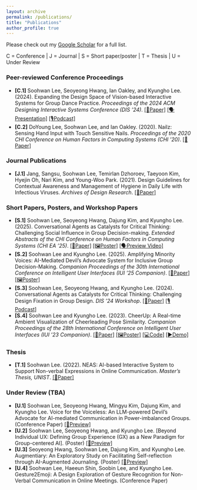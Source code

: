 ```yaml
---
layout: archive
permalink: /publications/
title: "Publications"
author_profile: true
---
```

Please check out my [Google Scholar](https://scholar.google.com/citations?user=_iYMyRcAAAAJ&hl=en&oi=ao) for a full list.

C = Conference | J = Journal | S = Short paper/poster | T = Thesis | U = Under Review

### Peer-reviewed Conference Proceedings
- **[C.1]** Soohwan Lee, Seoyeong Hwang, Ian Oakley, and Kyungho Lee. (2024). Expanding the Design Space of Vision-based Interactive Systems for Group Dance Practice. *Proceedings of the 2024 ACM Designing Interactive Systems Conference (DIS ’24)*.
[[📄Paper]](https://doi.org/10.1145/3643834.3661568) [[🗣️Presentation]](https://www.youtube.com/watch?v=QkQS_QiRz9o&t=5s) [[🎙️Podcast]](https://www.youtube.com/watch?v=zVwT_CGxQII&t=71s)
- **[C.2]** DoYoung Lee, Soohwan Lee, and Ian Oakley. (2020). Nailz: Sensing Hand Input with Touch Sensitive Nails. *Proceedings of the 2020 CHI Conference on Human Factors in Computing Systems (CHI ’20)*.
[[📄Paper]](https://doi.org/10.1145/3313831.3376778)

### Journal Publications
- **[J.1]** Jang, Sangsu, Soohwan Lee, Temirlan Dzhoroev, Taeyoon Kim, Hyejin Oh, Nari Kim, and Young-Woo Park. (2021). Design Guidelines for Contextual Awareness and Management of Hygiene in Daily Life with Infectious Viruses. *Archives of Design Research*.
[[📄Paper]](http://dx.doi.org/10.15187/adr.2021.08.34.3.101)

### Short Papers, Posters, and Workshop Papers
- **[S.1]** Soohwan Lee, Seoyeong Hwang, Dajung Kim, and Kyungho Lee. (2025). Conversational Agents as Catalysts for Critical Thinking: Challenging Social Influence in Group Decision-making. *Extended Abstracts of the CHI Conference on Human Factors in Computing Systems (CHI EA ’25)*.
[[📄Paper]](https://arxiv.org/abs/2503.14263) [[🖼️Poster]]() [[🗣️Preview Video]](https://www.youtube.com/watch?v=qU4_Bx9sHW0)
- **[S.2]** Soohwan Lee and Kyungho Lee. (2025). Amplifying Minority Voices: AI-Mediated Devil’s Advocate System for Inclusive Group Decision-Making. *Companion Proceedings of the 30th International Conference on Intelligent User Interfaces (IUI ’25 Companion)*.
[[📄Paper]](https://doi.org/10.1145/3708557.3716334) [[🖼️Poster]](/files/IUI25-Poster-Final_A1.pdf)
- **[S.3]** Soohwan Lee, Seoyeong Hwang, and Kyungho Lee. (2024). Conversational Agents as Catalysts for Critical Thinking: Challenging Design Fixation in Group Design. *DIS ’24 Workshop*.
[[📄Paper]](https://arxiv.org/abs/2406.11125) [[🎙️Podcast]](https://www.youtube.com/watch?v=w5aIlpBV9Co&t=10s)
- **[S.4]** Soohwan Lee and Kyungho Lee. (2023). CheerUp: A Real-time Ambient Visualization of Cheerleading Pose Similarity. *Companion Proceedings of the 28th International Conference on Intelligent User Interfaces (IUI ’23 Companion)*.
[[📄Paper]](https://doi.org/10.1145/3581754.3584135) [[🖼️Poster]](/files/cheerUp-poster.pdf) [[💻Code]](https://github.com/Soohwan-Lee/CxD_CheerUp) [[▶️Demo]](https://www.youtube.com/watch?v=BAXvDJvt5vA)

### Thesis
- **[T.1]** Soohwan Lee. (2022). NEAS: AI-based Interactive System to Support Non-verbal Expressions in Online Communication. *Master’s Thesis, UNIST*.
[[📄Paper]](https://unist.dcollection.net/srch/srchDetail/200000604178)

### Under Review (TBA)
- **[U.1]** Soohwan Lee, Seoyeong Hwang, Mingyu Kim, Dajung Kim, and Kyungho Lee. Voice for the Voiceless: An LLM-powered Devil’s Advocate for AI-mediated Communication in Power-imbalanced Groups. (Conference Paper)
[[👀Preview]](/files/voiceForVoiceless.pdf)
- **[U.2]** Soohwan Lee, Seoyeong Hwang, and Kyungho Lee. [Beyond Individual UX: Defining Group Experience (GX) as a New Paradigm for Group-centered AI]. (Poster)
[[👀Preview]](/files/groupCenteredAI.pdf)
- **[U.3]** Seoyeong Hwang, Soohwan Lee, Dajung Kim, and Kyungho Lee. Augmentiary: An Exploratory Study on Facilitating Self-reflection through AI-Augmented Journaling. (Poster)
[[👀Preview]](/files/augmentairy.pdf)
- **[U.4]** Soohwan Lee, Haeeun Shin, Soobin Lee, and Kyungho Lee. Gesture2Emoji: A Design Exploration of Gesture Recognition for Non-Verbal Communication in Online Meetings. (Conference Paper)
